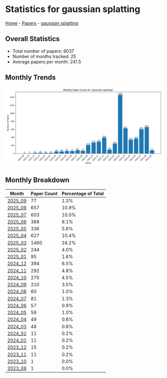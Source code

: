 # Statistics for gaussian splatting

[Home](https://arxcompass.github.io) - [Papers](https://arxcompass.github.io/papers) - [gaussian splatting](https://arxcompass.github.io/papers/gaussian_splatting)

## Overall Statistics

- Total number of papers: 6037
- Number of months tracked: 25
- Average papers per month: 241.5

## Monthly Trends

![Monthly Paper Counts](monthly_stats.png)

## Monthly Breakdown

| Month | Paper Count | Percentage of Total |
| --- | --- | --- |
| [2025_09](./2025_09/papers_1.md) | 77 | 1.3% |
| [2025_08](./2025_08/papers_1.md) | 657 | 10.9% |
| [2025_07](./2025_07/papers_1.md) | 603 | 10.0% |
| [2025_06](./2025_06/papers_1.md) | 368 | 6.1% |
| [2025_05](./2025_05/papers_1.md) | 336 | 5.6% |
| [2025_04](./2025_04/papers_1.md) | 627 | 10.4% |
| [2025_03](./2025_03/papers_1.md) | 1460 | 24.2% |
| [2025_02](./2025_02/papers_1.md) | 244 | 4.0% |
| [2025_01](./2025_01/papers_1.md) | 95 | 1.6% |
| [2024_12](./2024_12/papers_1.md) | 394 | 6.5% |
| [2024_11](./2024_11/papers_1.md) | 292 | 4.8% |
| [2024_10](./2024_10/papers_1.md) | 270 | 4.5% |
| [2024_09](./2024_09/papers_1.md) | 210 | 3.5% |
| [2024_08](./2024_08/papers_1.md) | 60 | 1.0% |
| [2024_07](./2024_07/papers_1.md) | 81 | 1.3% |
| [2024_06](./2024_06/papers_1.md) | 57 | 0.9% |
| [2024_05](./2024_05/papers_1.md) | 59 | 1.0% |
| [2024_04](./2024_04/papers_1.md) | 49 | 0.8% |
| [2024_03](./2024_03/papers_1.md) | 48 | 0.8% |
| [2024_02](./2024_02/papers_1.md) | 11 | 0.2% |
| [2024_01](./2024_01/papers_1.md) | 11 | 0.2% |
| [2023_12](./2023_12/papers_1.md) | 15 | 0.2% |
| [2023_11](./2023_11/papers_1.md) | 11 | 0.2% |
| [2023_10](./2023_10/papers_1.md) | 1 | 0.0% |
| [2023_08](./2023_08/papers_1.md) | 1 | 0.0% |
